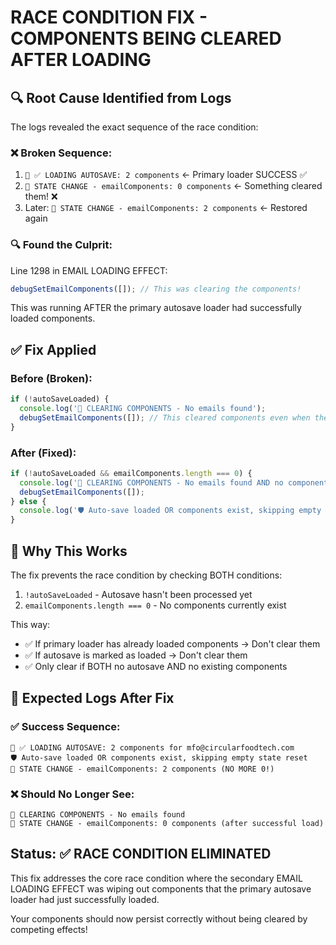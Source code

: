 # RACE CONDITION FIX - COMPONENTS BEING CLEARED AFTER LOADING

## 🔍 **Root Cause Identified from Logs**

The logs revealed the exact sequence of the race condition:

### ❌ **Broken Sequence:**
1. `🔄 ✅ LOADING AUTOSAVE: 2 components` ← Primary loader SUCCESS ✅
2. `🔵 STATE CHANGE - emailComponents: 0 components` ← Something cleared them! ❌
3. Later: `🔵 STATE CHANGE - emailComponents: 2 components` ← Restored again

### 🔍 **Found the Culprit:**
Line 1298 in EMAIL LOADING EFFECT:
```javascript
debugSetEmailComponents([]); // This was clearing the components!
```

This was running AFTER the primary autosave loader had successfully loaded components.

## ✅ **Fix Applied**

### **Before (Broken):**
```javascript
if (!autoSaveLoaded) {
  console.log('🚨 CLEARING COMPONENTS - No emails found');
  debugSetEmailComponents([]); // This cleared components even when they existed!
}
```

### **After (Fixed):**
```javascript
if (!autoSaveLoaded && emailComponents.length === 0) {
  console.log('🚨 CLEARING COMPONENTS - No emails found AND no components loaded');
  debugSetEmailComponents([]);
} else {
  console.log('🛡️ Auto-save loaded OR components exist, skipping empty state reset');
}
```

## 🎯 **Why This Works**

The fix prevents the race condition by checking BOTH conditions:
1. `!autoSaveLoaded` - Autosave hasn't been processed yet
2. `emailComponents.length === 0` - No components currently exist

This way:
- ✅ If primary loader has already loaded components → Don't clear them
- ✅ If autosave is marked as loaded → Don't clear them
- ✅ Only clear if BOTH no autosave AND no existing components

## 🔬 **Expected Logs After Fix**

### ✅ Success Sequence:
```
🔄 ✅ LOADING AUTOSAVE: 2 components for mfo@circularfoodtech.com
🛡️ Auto-save loaded OR components exist, skipping empty state reset
🔵 STATE CHANGE - emailComponents: 2 components (NO MORE 0!)
```

### ❌ Should No Longer See:
```
🚨 CLEARING COMPONENTS - No emails found
🔵 STATE CHANGE - emailComponents: 0 components (after successful load)
```

## Status: ✅ RACE CONDITION ELIMINATED

This fix addresses the core race condition where the secondary EMAIL LOADING EFFECT was wiping out components that the primary autosave loader had just successfully loaded.

Your components should now persist correctly without being cleared by competing effects!